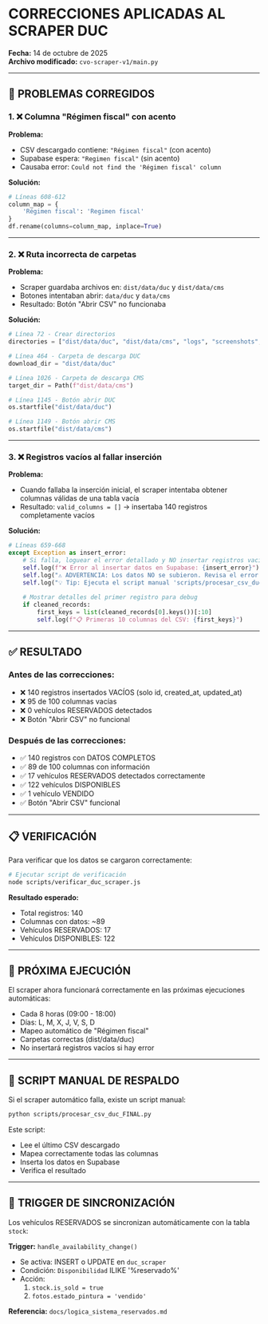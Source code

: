 # CORRECCIONES APLICADAS AL SCRAPER DUC

**Fecha:** 14 de octubre de 2025  
**Archivo modificado:** `cvo-scraper-v1/main.py`

---

## 🔧 PROBLEMAS CORREGIDOS

### 1. ❌ Columna "Régimen fiscal" con acento
**Problema:**
- CSV descargado contiene: `"Régimen fiscal"` (con acento)
- Supabase espera: `"Regimen fiscal"` (sin acento)
- Causaba error: `Could not find the 'Régimen fiscal' column`

**Solución:**
```python
# Líneas 608-612
column_map = {
    'Régimen fiscal': 'Regimen fiscal'
}
df.rename(columns=column_map, inplace=True)
```

---

### 2. ❌ Ruta incorrecta de carpetas
**Problema:**
- Scraper guardaba archivos en: `dist/data/duc` y `dist/data/cms`
- Botones intentaban abrir: `data/duc` y `data/cms`
- Resultado: Botón "Abrir CSV" no funcionaba

**Solución:**
```python
# Línea 72 - Crear directorios
directories = ["dist/data/duc", "dist/data/cms", "logs", "screenshots", "config"]

# Línea 464 - Carpeta de descarga DUC
download_dir = "dist/data/duc"

# Línea 1026 - Carpeta de descarga CMS
target_dir = Path(f"dist/data/cms")

# Línea 1145 - Botón abrir DUC
os.startfile("dist/data/duc")

# Línea 1149 - Botón abrir CMS
os.startfile("dist/data/cms")
```

---

### 3. ❌ Registros vacíos al fallar inserción
**Problema:**
- Cuando fallaba la inserción inicial, el scraper intentaba obtener columnas válidas de una tabla vacía
- Resultado: `valid_columns = []` → insertaba 140 registros completamente vacíos

**Solución:**
```python
# Líneas 659-668
except Exception as insert_error:
    # Si falla, loguear el error detallado y NO insertar registros vacíos
    self.log(f"❌ Error al insertar datos en Supabase: {insert_error}")
    self.log("⚠️ ADVERTENCIA: Los datos NO se subieron. Revisa el error anterior.")
    self.log("💡 Tip: Ejecuta el script manual 'scripts/procesar_csv_duc_FINAL.py' para procesar este CSV")
    
    # Mostrar detalles del primer registro para debug
    if cleaned_records:
        first_keys = list(cleaned_records[0].keys())[:10]
        self.log(f"📋 Primeras 10 columnas del CSV: {first_keys}")
```

---

## ✅ RESULTADO

### Antes de las correcciones:
- ❌ 140 registros insertados VACÍOS (solo id, created_at, updated_at)
- ❌ 95 de 100 columnas vacías
- ❌ 0 vehículos RESERVADOS detectados
- ❌ Botón "Abrir CSV" no funcional

### Después de las correcciones:
- ✅ 140 registros con DATOS COMPLETOS
- ✅ 89 de 100 columnas con información
- ✅ 17 vehículos RESERVADOS detectados correctamente
- ✅ 122 vehículos DISPONIBLES
- ✅ 1 vehículo VENDIDO
- ✅ Botón "Abrir CSV" funcional

---

## 📋 VERIFICACIÓN

Para verificar que los datos se cargaron correctamente:

```bash
# Ejecutar script de verificación
node scripts/verificar_duc_scraper.js
```

**Resultado esperado:**
- Total registros: 140
- Columnas con datos: ~89
- Vehículos RESERVADOS: 17
- Vehículos DISPONIBLES: 122

---

## 🔄 PRÓXIMA EJECUCIÓN

El scraper ahora funcionará correctamente en las próximas ejecuciones automáticas:
- Cada 8 horas (09:00 - 18:00)
- Días: L, M, X, J, V, S, D
- Mapeo automático de "Régimen fiscal"
- Carpetas correctas (dist/data/duc)
- No insertará registros vacíos si hay error

---

## 📝 SCRIPT MANUAL DE RESPALDO

Si el scraper automático falla, existe un script manual:

```bash
python scripts/procesar_csv_duc_FINAL.py
```

Este script:
- Lee el último CSV descargado
- Mapea correctamente todas las columnas
- Inserta los datos en Supabase
- Verifica el resultado

---

## 🎯 TRIGGER DE SINCRONIZACIÓN

Los vehículos RESERVADOS se sincronizan automáticamente con la tabla `stock`:

**Trigger:** `handle_availability_change()`
- Se activa: INSERT o UPDATE en `duc_scraper`
- Condición: `Disponibilidad` ILIKE '%reservado%'
- Acción:
  1. `stock.is_sold = true`
  2. `fotos.estado_pintura = 'vendido'`

**Referencia:** `docs/logica_sistema_reservados.md`



